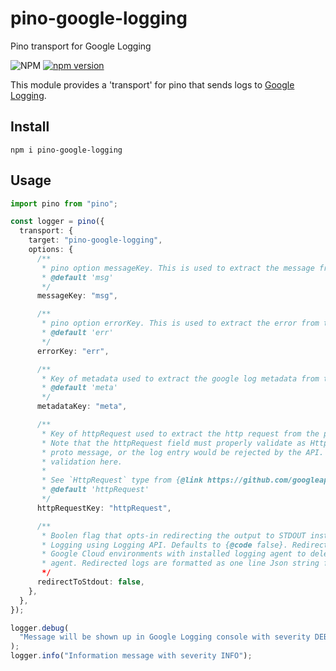 # pino-google-logging

Pino transport for Google Logging

![NPM](https://img.shields.io/npm/l/pino-google-logging)
[![npm version](https://img.shields.io/npm/v/pino-google-logging)](https://www.npmjs.com/package/pino-google-logging)

This module provides a 'transport' for pino that sends logs to [Google Logging](https://cloud.google.com/logging).

## Install

```shell
npm i pino-google-logging
```

## Usage

```typescript
import pino from "pino";

const logger = pino({
  transport: {
    target: "pino-google-logging",
    options: {
      /**
       * pino option messageKey. This is used to extract the message from the pino's log object
       * @default 'msg'
       */
      messageKey: "msg",

      /**
       * pino option errorKey. This is used to extract the error from the pino's log object
       * @default 'err'
       */
      errorKey: "err",

      /**
       * Key of metadata used to extract the google log metadata from the pino's log object
       * @default 'meta'
       */
      metadataKey: "meta",

      /**
       * Key of httpRequest used to extract the http request from the pino's log object.
       * Note that the httpRequest field must properly validate as HttpRequest
       * proto message, or the log entry would be rejected by the API. We no do
       * validation here.
       *
       * See `HttpRequest` type from {@link https://github.com/googleapis/nodejs-logging/blob/v10.4.0/src/entry.ts#L48}
       * @default 'httpRequest'
       */
      httpRequestKey: "httpRequest",

      /**
       * Boolen flag that opts-in redirecting the output to STDOUT instead of ingesting logs to Cloud
       * Logging using Logging API. Defaults to {@code false}. Redirecting logs can be used in
       * Google Cloud environments with installed logging agent to delegate log ingestions to the
       * agent. Redirected logs are formatted as one line Json string following the structured logging guidelines.
       */
      redirectToStdout: false,
    },
  },
});

logger.debug(
  "Message will be shown up in Google Logging console with severity DEBUG"
);
logger.info("Information message with severity INFO");
```
